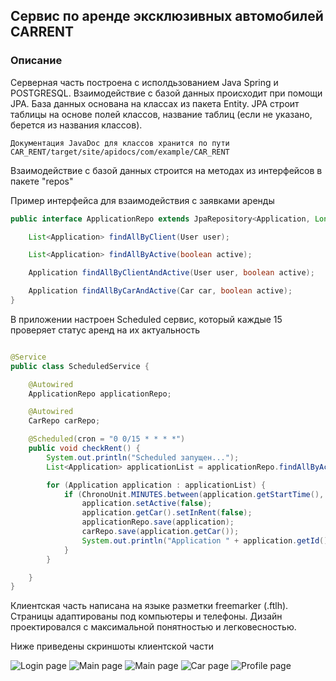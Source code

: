 ## Сервис по аренде эксклюзивных автомобилей CARRENT

### Описание

Серверная часть построена с исполдьзованием Java Spring и POSTGRESQL. Взаимодействие с базой данных происходит при
помощи JPA. База данных основана на классах из пакета Entity. JPA строит таблицы на основе полей классов, название
таблиц (если не указано, берется из названия классов).

    Документация JavaDoc для классов хранится по пути CAR_RENT/target/site/apidocs/com/example/CAR_RENT

Взаимодействие с базой данных строится на методах из интерфейсов в пакете "repos"

Пример интерфейса для взаимодействия с заявками аренды

```java
public interface ApplicationRepo extends JpaRepository<Application, Long> {

    List<Application> findAllByClient(User user);

    List<Application> findAllByActive(boolean active);

    Application findAllByClientAndActive(User user, boolean active);

    Application findAllByCarAndActive(Car car, boolean active);
}

```

В приложении настроен Scheduled сервис, который каждые 15 проверяет статус аренд на их актуальность

```java

@Service
public class ScheduledService {

    @Autowired
    ApplicationRepo applicationRepo;

    @Autowired
    CarRepo carRepo;

    @Scheduled(cron = "0 0/15 * * * *")
    public void checkRent() {
        System.out.println("Scheduled запущен...");
        List<Application> applicationList = applicationRepo.findAllByActive(true);

        for (Application application : applicationList) {
            if (ChronoUnit.MINUTES.between(application.getStartTime(), LocalDateTime.now()) >= 60) {
                application.setActive(false);
                application.getCar().setInRent(false);
                applicationRepo.save(application);
                carRepo.save(application.getCar());
                System.out.println("Application " + application.getId() + " - закрыта");
            }
        }

    }
}
```

Клиентская часть написана на языке разметки freemarker (.ftlh). Страницы адаптированы под компьютеры и телефоны. Дизайн
проектировался с максимальной понятностью и легковесностью.

Ниже приведены скриншоты клиентской части

![Login page](https://s1.hostingkartinok.com/uploads/images/2022/03/b49bb37b0436b7018764722c959eec83.png)
![Main page](https://s1.hostingkartinok.com/uploads/images/2022/03/3e13d4fd905488078aa597db3115f8d3.png)
![Main page](https://s1.hostingkartinok.com/uploads/images/2022/03/7eca2167e63988ccb47bde3717215f07.png)
![Car page](https://s1.hostingkartinok.com/uploads/images/2022/03/29cdc79e7c40b112fa4dc3d7d9930d80.png)
![Profile page](https://s1.hostingkartinok.com/uploads/images/2022/03/29cdc79e7c40b112fa4dc3d7d9930d80.png)

